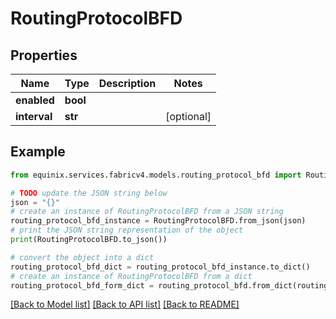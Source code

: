 # RoutingProtocolBFD


## Properties

Name | Type | Description | Notes
------------ | ------------- | ------------- | -------------
**enabled** | **bool** |  | 
**interval** | **str** |  | [optional] 

## Example

```python
from equinix.services.fabricv4.models.routing_protocol_bfd import RoutingProtocolBFD

# TODO update the JSON string below
json = "{}"
# create an instance of RoutingProtocolBFD from a JSON string
routing_protocol_bfd_instance = RoutingProtocolBFD.from_json(json)
# print the JSON string representation of the object
print(RoutingProtocolBFD.to_json())

# convert the object into a dict
routing_protocol_bfd_dict = routing_protocol_bfd_instance.to_dict()
# create an instance of RoutingProtocolBFD from a dict
routing_protocol_bfd_form_dict = routing_protocol_bfd.from_dict(routing_protocol_bfd_dict)
```
[[Back to Model list]](../README.md#documentation-for-models) [[Back to API list]](../README.md#documentation-for-api-endpoints) [[Back to README]](../README.md)


